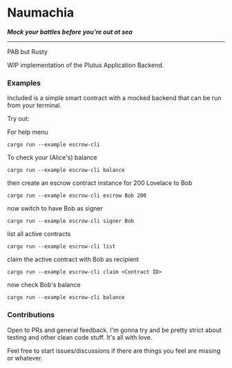 # Naumachia
***Mock your battles before you're out at sea***

---

PAB but Rusty

WIP implementation of the Plutus Application Backend. 

### Examples
Included is a simple smart contract with a mocked backend that can be run from your terminal.

Try out:

For help menu
```
cargo run --example escrow-cli
```

To check your (Alice's) balance
```
cargo run --example escrow-cli balance 
```

then create an escrow contract instance for 200 Lovelace to Bob
```
cargo run --example escrow-cli escrow Bob 200
```

now switch to have Bob as signer
```
cargo run --example escrow-cli signer Bob
```

list all active contracts
```
cargo run --example escrow-cli list
```

claim the active contract with Bob as recipient
```
cargo run --example escrow-cli claim <Contract ID> 
```

now check Bob's balance
```
cargo run --example escrow-cli balance 
```

### Contributions
Open to PRs and general feedback. I'm gonna try and be pretty strict about testing and other clean code stuff. It's all with love.

Feel free to start issues/discussions if there are things you feel are missing or whatever.
